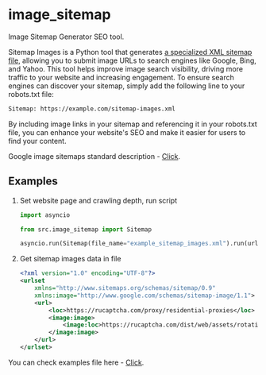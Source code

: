 # image_sitemap
Image Sitemap Generator SEO tool.

Sitemap Images is a Python tool that generates [a specialized XML sitemap file](./example_sitemap_images.xml),
allowing you to submit image URLs to search engines like Google, Bing, and Yahoo.
This tool helps improve image search visibility, driving more traffic to your website and increasing engagement.
To ensure search engines can discover your sitemap, simply add the following line to your robots.txt file:
```txt
Sitemap: https://example.com/sitemap-images.xml
```
By including image links in your sitemap and referencing it in your robots.txt file, you can enhance your website's SEO and make it easier for users to find your content.

Google image sitemaps standard description - [Click](https://developers.google.com/search/docs/crawling-indexing/sitemaps/image-sitemaps).

## Examples

1. Set website page and crawling depth, run script
    ```python
    import asyncio
    
    from src.image_sitemap import Sitemap
    
    asyncio.run(Sitemap(file_name="example_sitemap_images.xml").run(url="https://rucaptcha.com/", max_depth=1))
    ```
2. Get sitemap images data in file 
    ```xml
    <?xml version="1.0" encoding="UTF-8"?>
    <urlset
        xmlns="http://www.sitemaps.org/schemas/sitemap/0.9"
        xmlns:image="http://www.google.com/schemas/sitemap-image/1.1">
        <url>
            <loc>https://rucaptcha.com/proxy/residential-proxies</loc>
            <image:image>
                <image:loc>https://rucaptcha.com/dist/web/assets/rotating-residential-proxies-NEVfEVLW.svg</image:loc>
            </image:image>
        </url>
    </urlset>
    ```

You can check examples file here - [Click](./example_sitemap_images.xml).
